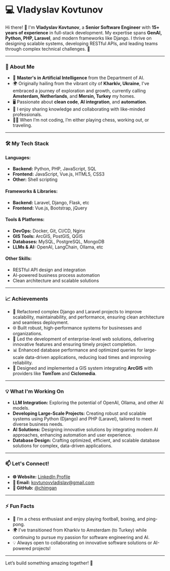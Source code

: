 # 💻 Vladyslav Kovtunov

Hi there! 👋 I'm **Vladyslav Kovtunov**, a **Senior Software Engineer** with **15+ years of experience** in full-stack development. My expertise spans **GenAI, Python, PHP, Laravel**, and modern frameworks like Django. I thrive on designing scalable systems, developing RESTful APIs, and leading teams through complex technical challenges. 🚀

---

### 🌟 About Me
- 🧠 **Master's in Artificial Intelligence** from the Department of AI.
- 🌍 Originally hailing from the vibrant city of **Kharkiv, Ukraine**, I've embraced a journey of exploration and growth, currently calling **Amsterdam, Netherlands**, and **Mersin, Turkey** my homes.
- 🖥 Passionate about **clean code**, **AI integration**, and **automation**.
- 🤝 I enjoy sharing knowledge and collaborating with like-minded professionals.
- 🏋️‍♂️ When I’m not coding, I’m either playing chess, working out, or traveling.

---

### 🛠️ My Tech Stack
#### Languages:
- **Backend:** Python, PHP, JavaScript, SQL
- **Frontend:** JavaScript, Vue.js, HTML5, CSS3
- **Other:** Shell scripting

#### Frameworks & Libraries:
- **Backend:** Laravel, Django, Flask, etc
- **Frontend:** Vue.js, Bootstrap, jQuery

#### Tools & Platforms:
- **DevOps:** Docker, Git, CI/CD, Nginx
- **GIS Tools:** ArcGIS, PostGIS, QGIS
- **Databases:** MySQL, PostgreSQL, MongoDB
- **LLMs & AI:** OpenAI, LangChain, Ollama, etc

#### Other Skills:
- RESTful API design and integration
- AI-powered business process automation
- Clean architecture and scalable solutions

---

### 📈 Achievements
- 🔧 Refactored complex Django and Laravel projects to improve scalability, maintainability, and performance, ensuring clean architecture and seamless deployment.
- 🌐 Built robust, high-performance systems for businesses and organizations.
- 🤝 Led the development of enterprise-level web solutions, delivering innovative features and ensuring timely project completion.
- 📊 Enhanced database performance and optimized queries for large-scale data-driven applications, reducing load times and improving reliability.
- 🌟 Designed and implemented a GIS system integrating **ArcGIS** with providers like **TomTom** and **Ciclomedia**.

---

### 💡 What I'm Working On
- **LLM Integration:** Exploring the potential of OpenAI, Ollama, and other AI models. 
- **Developing Large-Scale Projects:** Creating robust and scalable systems using Python (Django) and PHP (Laravel), tailored to meet diverse business needs.
- **AI Solutions:** Designing innovative solutions by integrating modern AI approaches, enhancing automation and user experience.
- **Database Design:** Crafting optimized, efficient, and scalable database solutions for complex, data-driven applications.

---

### 📫 Let's Connect!
- **🌐 Website:** [LinkedIn Profile](https://www.linkedin.com/in/vladyslav-kovtunov-62b70038/)
- **📧 Email:** kovtunovvladislav@gmail.com
- **🐙 GitHub:** [@chimgan](https://github.com/chimgan)

---

### ⚡ Fun Facts
- 🏅 I’m a chess enthusiast and enjoy playing football, boxing, and ping-pong.
- 🌍 I’ve transitioned from Kharkiv to Amsterdam (to Turkey) while continuing to pursue my passion for software engineering and AI.
- 💡 Always open to collaborating on innovative software solutions or AI-powered projects!

---

Let’s build something amazing together! 🚀
